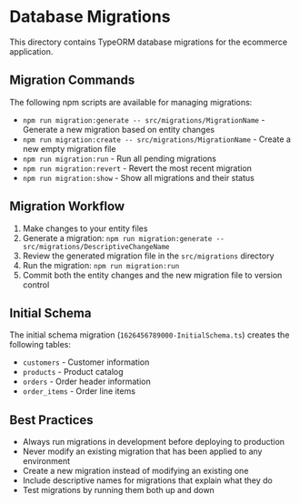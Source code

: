 # Database Migrations

This directory contains TypeORM database migrations for the ecommerce application.

## Migration Commands

The following npm scripts are available for managing migrations:

- `npm run migration:generate -- src/migrations/MigrationName` - Generate a new migration based on entity changes
- `npm run migration:create -- src/migrations/MigrationName` - Create a new empty migration file
- `npm run migration:run` - Run all pending migrations
- `npm run migration:revert` - Revert the most recent migration
- `npm run migration:show` - Show all migrations and their status

## Migration Workflow

1. Make changes to your entity files
2. Generate a migration: `npm run migration:generate -- src/migrations/DescriptiveChangeName`
3. Review the generated migration file in the `src/migrations` directory
4. Run the migration: `npm run migration:run`
5. Commit both the entity changes and the new migration file to version control

## Initial Schema

The initial schema migration (`1626456789000-InitialSchema.ts`) creates the following tables:

- `customers` - Customer information
- `products` - Product catalog
- `orders` - Order header information
- `order_items` - Order line items

## Best Practices

- Always run migrations in development before deploying to production
- Never modify an existing migration that has been applied to any environment
- Create a new migration instead of modifying an existing one
- Include descriptive names for migrations that explain what they do
- Test migrations by running them both up and down